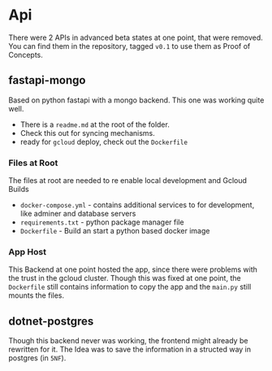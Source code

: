 # Api
There were 2 APIs in advanced beta states at one point, that were removed.
You can find them in the repository, tagged `v0.1` to use them as Proof of Concepts.

## fastapi-mongo
Based on python fastapi with a mongo backend. 
This one was working quite well. 

- There is a `readme.md` at the root of the folder.
- Check this out for syncing mechanisms.
- ready for `gcloud` deploy, check out the `Dockerfile` 

### Files at Root
The files at root are needed to re enable local development and Gcloud Builds

- `docker-compose.yml` - contains additional services to for development, like adminer and database servers
- `requirements.txt` - python package manager file
- `Dockerfile` - Build an start a python based docker image

### App Host
This Backend at one point hosted the app, since there were problems with the trust in the gcloud cluster.
Though this was fixed at one point, the `Dockerfile` still contains information to copy the app and the `main.py` still mounts the files.


## dotnet-postgres
Though this backend never was working, the frontend might already be rewritten for it.
The Idea was to save the information in a structed way in postgres (in `5NF`).